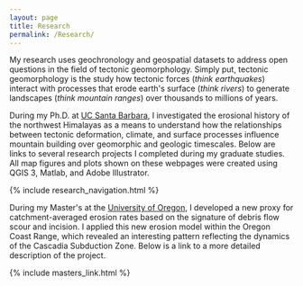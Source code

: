 ```yaml
---
layout: page
title: Research
permalink: /Research/
---
```


My research uses geochronology and geospatial datasets to address open questions in the field of tectonic geomorphology. Simply put, tectonic geomorphology is the study how tectonic forces (<i>think earthquakes</i>) interact with processes that erode earth's surface (<i>think rivers</i>) to generate landscapes (<i>think mountain ranges</i>) over thousands to millions of years.

During my Ph.D. at [UC Santa Barbara](https://www.geol.ucsb.edu/), I investigated the erosional history of the northwest Himalayas as a means to understand how the relationships between tectonic deformation, climate, and surface processes influence mountain building over geomorphic and geologic timescales. Below are links to several research projects I completed during my graduate studies. All map figures and plots shown on these webpages were created using QGIS 3, Matlab, and Adobe Illustrator.

{% include research_navigation.html %}

During my Master's at the [University of Oregon](https://naturalsciences.uoregon.edu/earth-sciences), I developed a new proxy for catchment-averaged erosion rates based on the signature of debris flow scour and incision. I applied this new erosion model within the Oregon Coast Range, which revealed an interesting pattern reflecting the dynamics of the Cascadia Subduction Zone. Below is a link to a more detailed description of the project.

{% include masters_link.html %}
